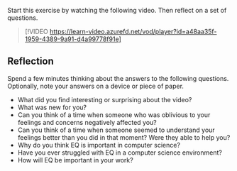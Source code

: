 Start this exercise by watching the following video. Then reflect on a set of questions.

> [!VIDEO https://learn-video.azurefd.net/vod/player?id=a48aa35f-1959-4389-9a91-d4a99778f91e]

## Reflection

Spend a few minutes thinking about the answers to the following questions. Optionally, note your answers on a device or piece of paper.

- What did you find interesting or surprising about the video?
- What was new for you?
- Can you think of a time when someone who was oblivious to your feelings and concerns negatively affected you?
- Can you think of a time when someone seemed to understand your feelings better than you did in that moment? Were they able to help you?
- Why do you think EQ is important in computer science?
- Have you ever struggled with EQ in a computer science environment?
- How will EQ be important in your work?
